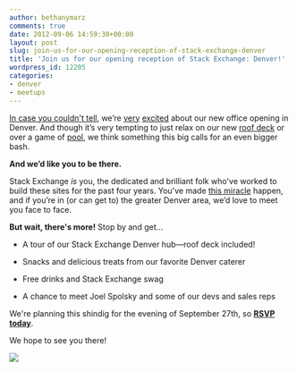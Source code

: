 ```yaml
---
author: bethanymarz
comments: true
date: 2012-09-06 14:59:30+00:00
layout: post
slug: join-us-for-our-opening-reception-of-stack-exchange-denver
title: 'Join us for our opening reception of Stack Exchange: Denver!'
wordpress_id: 12205
categories:
- denver
- meetups
---
```


[In case you couldn't tell](http://blog.stackoverflow.com/2012/08/stack-exchange-takes-on-denver-welcome-to-our-new-colleagues/), we’re [very](http://www.flickr.com/photos/stackexchange/7776308984/in/set-72157631181635072) [excited](http://www.flickr.com/photos/stackexchange/7776308010/in/set-72157631181635072) about our new office opening in Denver. And though it’s very tempting to just relax on our new [roof deck](http://www.flickr.com/photos/stackexchange/7776299606/in/set-72157631181635072) or over a game of [pool](http://www.flickr.com/photos/stackexchange/7833569654/in/set-72157631181635072), we think something this big calls for an even bigger bash.

**And we’d like you to be there.**

Stack Exchange _is_ you, the dedicated and brilliant folk who've worked to build these sites for the past four years. You've made [this miracle](http://blog.stackoverflow.com/2008/09/then-a-miracle-occurs-public-beta/) happen, and if you’re in (or can get to) the greater Denver area, we’d love to meet you face to face.

**But wait, there's more!** Stop by and get…



	
  * A tour of our Stack Exchange Denver hub—roof deck included!

	
  * Snacks and delicious treats from our favorite Denver caterer

	
  * Free drinks and Stack Exchange swag

	
  * A chance to meet Joel Spolsky and some of our devs and sales reps


We're planning this shindig for the evening of September 27th, so [**RSVP today**](http://s.tk/denver).

We hope to see you there!

[![](http://i.imgur.com/1bJSW.jpg)](http://s.tk/denver)


